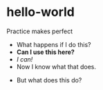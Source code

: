 # hello-world
Practice makes perfect
+ What happens if I do this?
+ <b> Can I use this here? </b>
+ <i> I can! </i>
+ Now I know what that does.
- But what does this do?
